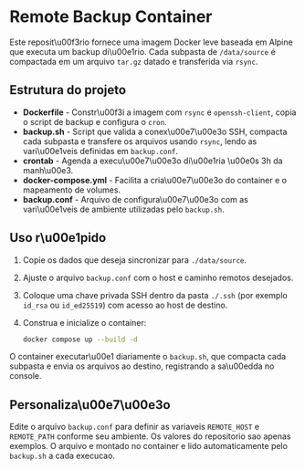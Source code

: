 # Remote Backup Container

Este reposit\u00f3rio fornece uma imagem Docker leve baseada em Alpine que executa um backup di\u00e1rio. Cada subpasta de `/data/source` é compactada em um arquivo `tar.gz` datado e transferida via `rsync`.

## Estrutura do projeto

- **Dockerfile** - Constr\u00f3i a imagem com `rsync` e `openssh-client`, copia o script de backup e configura o `cron`.
- **backup.sh** - Script que valida a conex\u00e7\u00e3o SSH, compacta cada subpasta e transfere os arquivos usando `rsync`,
  lendo as vari\u00e1veis definidas em `backup.conf`.
- **crontab** - Agenda a execu\u00e7\u00e3o di\u00e1ria \u00e0s 3h da manh\u00e3.
- **docker-compose.yml** - Facilita a cria\u00e7\u00e3o do container e o mapeamento de volumes.
- **backup.conf** - Arquivo de configura\u00e7\u00e3o com as vari\u00e1veis de ambiente utilizadas pelo `backup.sh`.

## Uso r\u00e1pido

1. Copie os dados que deseja sincronizar para `./data/source`.
2. Ajuste o arquivo `backup.conf` com o host e caminho remotos desejados.
3. Coloque uma chave privada SSH dentro da pasta `./.ssh` (por exemplo `id_rsa` ou `id_ed25519`) com acesso ao host de destino.
4. Construa e inicialize o container:

   ```bash
   docker compose up --build -d
   ```

O container executar\u00e1 diariamente o `backup.sh`, que compacta cada subpasta e envia os arquivos ao destino, registrando a sa\u00edda no console.

## Personaliza\u00e7\u00e3o

Edite o arquivo `backup.conf` para definir as variaveis `REMOTE_HOST` e `REMOTE_PATH` conforme seu ambiente. Os valores do repositorio sao apenas exemplos. O arquivo e montado no container e lido automaticamente pelo `backup.sh` a cada execucao.

